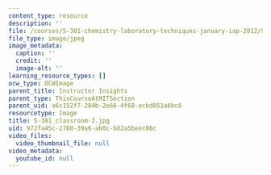 ```yaml
---
content_type: resource
description: ''
file: /courses/5-301-chemistry-laboratory-techniques-january-iap-2012/972fa45c276039a6ab0cb82a5beec06c_5-301_classroom-2.jpg
file_type: image/jpeg
image_metadata:
  caption: ''
  credit: ''
  image-alt: ''
learning_resource_types: []
ocw_type: OCWImage
parent_title: Instructor Insights
parent_type: ThisCourseAtMITSection
parent_uid: a6c152f7-284b-2e66-4f68-ecbd851a6bc6
resourcetype: Image
title: 5-301_classroom-2.jpg
uid: 972fa45c-2760-39a6-ab0c-b82a5beec06c
video_files:
  video_thumbnail_file: null
video_metadata:
  youtube_id: null
---
```

